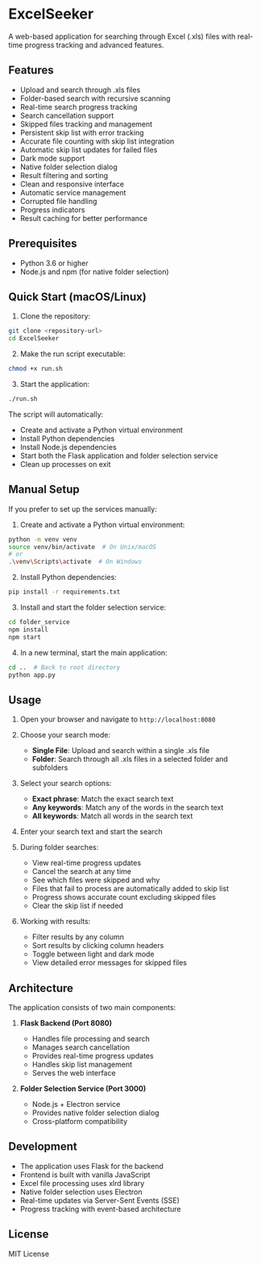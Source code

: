 # ExcelSeeker

A web-based application for searching through Excel (.xls) files with real-time progress tracking and advanced features.

## Features

- Upload and search through .xls files
- Folder-based search with recursive scanning
- Real-time search progress tracking
- Search cancellation support
- Skipped files tracking and management
- Persistent skip list with error tracking
- Accurate file counting with skip list integration
- Automatic skip list updates for failed files
- Dark mode support
- Native folder selection dialog
- Result filtering and sorting
- Clean and responsive interface
- Automatic service management
- Corrupted file handling
- Progress indicators
- Result caching for better performance

## Prerequisites

- Python 3.6 or higher
- Node.js and npm (for native folder selection)

## Quick Start (macOS/Linux)

1. Clone the repository:

```bash
git clone <repository-url>
cd ExcelSeeker
```

2. Make the run script executable:

```bash
chmod +x run.sh
```

3. Start the application:

```bash
./run.sh
```

The script will automatically:

- Create and activate a Python virtual environment
- Install Python dependencies
- Install Node.js dependencies
- Start both the Flask application and folder selection service
- Clean up processes on exit

## Manual Setup

If you prefer to set up the services manually:

1. Create and activate a Python virtual environment:

```bash
python -m venv venv
source venv/bin/activate  # On Unix/macOS
# or
.\venv\Scripts\activate  # On Windows
```

2. Install Python dependencies:

```bash
pip install -r requirements.txt
```

3. Install and start the folder selection service:

```bash
cd folder_service
npm install
npm start
```

4. In a new terminal, start the main application:

```bash
cd ..  # Back to root directory
python app.py
```

## Usage

1. Open your browser and navigate to `http://localhost:8080`

2. Choose your search mode:

   - **Single File**: Upload and search within a single .xls file
   - **Folder**: Search through all .xls files in a selected folder and subfolders

3. Select your search options:

   - **Exact phrase**: Match the exact search text
   - **Any keywords**: Match any of the words in the search text
   - **All keywords**: Match all words in the search text

4. Enter your search text and start the search

5. During folder searches:

   - View real-time progress updates
   - Cancel the search at any time
   - See which files were skipped and why
   - Files that fail to process are automatically added to skip list
   - Progress shows accurate count excluding skipped files
   - Clear the skip list if needed

6. Working with results:
   - Filter results by any column
   - Sort results by clicking column headers
   - Toggle between light and dark mode
   - View detailed error messages for skipped files

## Architecture

The application consists of two main components:

1. **Flask Backend (Port 8080)**

   - Handles file processing and search
   - Manages search cancellation
   - Provides real-time progress updates
   - Handles skip list management
   - Serves the web interface

2. **Folder Selection Service (Port 3000)**
   - Node.js + Electron service
   - Provides native folder selection dialog
   - Cross-platform compatibility

## Development

- The application uses Flask for the backend
- Frontend is built with vanilla JavaScript
- Excel file processing uses xlrd library
- Native folder selection uses Electron
- Real-time updates via Server-Sent Events (SSE)
- Progress tracking with event-based architecture

## License

MIT License
